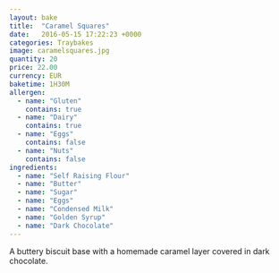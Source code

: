 ```yaml
---
layout: bake
title:  "Caramel Squares"
date:   2016-05-15 17:22:23 +0000
categories: Traybakes
image: caramelsquares.jpg
quantity: 20
price: 22.00
currency: EUR
baketime: 1H30M
allergen:
  - name: "Gluten"
    contains: true
  - name: "Dairy"
    contains: true
  - name: "Eggs"
    contains: false
  - name: "Nuts"
    contains: false
ingredients:
  - name: "Self Raising Flour"
  - name: "Butter"
  - name: "Sugar"
  - name: "Eggs"
  - name: "Condensed Milk"
  - name: "Golden Syrup"
  - name: "Dark Chocolate"
---
```

A buttery biscuit base with a homemade caramel layer covered in dark chocolate.

